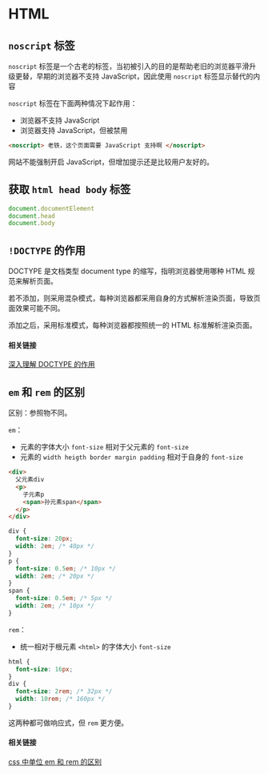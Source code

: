 # HTML

## `noscript` 标签

`noscript` 标签是一个古老的标签，当初被引入的目的是帮助老旧的浏览器平滑升级更替，早期的浏览器不支持 JavaScript，因此使用 `noscript` 标签显示替代的内容

`noscript` 标签在下面两种情况下起作用：

- 浏览器不支持 JavaScript
- 浏览器支持 JavaScript，但被禁用

```html
<noscript> 老铁，这个页面需要 JavaScript 支持啊 </noscript>
```

网站不能强制开启 JavaScript，但增加提示还是比较用户友好的。

## 获取 `html head body` 标签

```js
document.documentElement
document.head
document.body
```

## `!DOCTYPE` 的作用

DOCTYPE 是文档类型 document type 的缩写，指明浏览器使用哪种 HTML 规范来解析页面。

若不添加，则采用混杂模式，每种浏览器都采用自身的方式解析渲染页面，导致页面效果可能不同。

添加之后，采用标准模式，每种浏览器都按照统一的 HTML 标准解析渲染页面。

#### 相关链接

[深入理解 DOCTYPE 的作用](https://blog.csdn.net/qq_38128179/article/details/80758192)

## `em` 和 `rem` 的区别

区别：参照物不同。

`em`：

- 元素的字体大小 `font-size` 相对于父元素的 `font-size`
- 元素的 `width heigth border margin padding` 相对于自身的 `font-size`

```html
<div>
  父元素div
  <p>
    子元素p
    <span>孙元素span</span>
  </p>
</div>
```

```css
div {
  font-size: 20px;
  width: 2em; /* 40px */
}
p {
  font-size: 0.5em; /* 10px */
  width: 2em; /* 20px */
}
span {
  font-size: 0.5em; /* 5px */
  width: 2em; /* 10px */
}
```

`rem`：

- 统一相对于根元素 `<html>` 的字体大小 `font-size`

```css
html {
  font-size: 16px;
}
div {
  font-size: 2rem; /* 32px */
  width: 10rem; /* 160px */
}
```

这两种都可做响应式，但 `rem` 更方便。

#### 相关链接

[css 中单位 em 和 rem 的区别](https://www.cnblogs.com/wind-lanyan/p/6978084.html)
